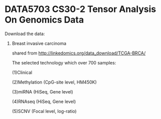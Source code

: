 # DATA5703 CS30-2 Tensor Analysis On Genomics Data

Download the data:
  1. Breast invasive carcinoma
     
     shared from http://linkedomics.org/data_download/TCGA-BRCA/
     
     The selected technology which over 700 samples: 
     
     (1)Clinical
     
     (2)Methylation (CpG-site level, HM450K)
     
     (3)miRNA (HiSeq, Gene level)
     
     (4)RNAseq (HiSeq, Gene level)
     
     (5)SCNV (Focal level, log-ratio)
